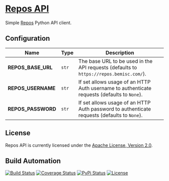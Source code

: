 # [Repos API](http://repos-api.hive.pt)

Simple [Repos](http://repos.hive.pt) Python API client.

## Configuration

| Name               | Type  | Description                                                                                 |
| ------------------ | ----- | ------------------------------------------------------------------------------------------- |
| **REPOS_BASE_URL** | `str` | The base URL to be used in the API requests (defaults to `https://repos.bemisc.com/`).      |
| **REPOS_USERNAME** | `str` | If set allows usage of an HTTP Auth username to authenticate requests (defaults to `None`). |
| **REPOS_PASSWORD** | `str` | If set allows usage of an HTTP Auth password to authenticate requests (defaults to `None`). |

## License

Repos API is currently licensed under the [Apache License, Version 2.0](http://www.apache.org/licenses/).

## Build Automation

[![Build Status](https://app.travis-ci.com/hivesolutions/repos-api.svg?branch=master)](https://travis-ci.com/github/hivesolutions/repos-api)
[![Coverage Status](https://coveralls.io/repos/hivesolutions/repos-api/badge.svg?branch=master)](https://coveralls.io/r/hivesolutions/repos-api?branch=master)
[![PyPi Status](https://img.shields.io/pypi/v/repos-api.svg)](https://pypi.python.org/pypi/repos-api)
[![License](https://img.shields.io/badge/license-Apache%202.0-blue.svg)](https://www.apache.org/licenses/)
